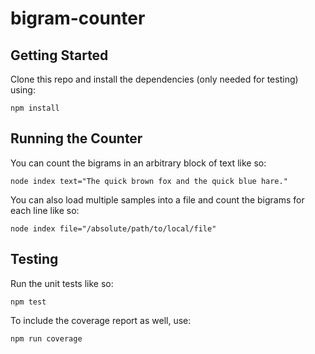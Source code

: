 # bigram-counter

## Getting Started
Clone this repo and install the dependencies (only needed for testing) using:
```
npm install
```

## Running the Counter
You can count the bigrams in an arbitrary block of text like so:
```
node index text="The quick brown fox and the quick blue hare."
```

You can also load multiple samples into a file and count the bigrams for each line like so:
```
node index file="/absolute/path/to/local/file"
```

## Testing
Run the unit tests like so:
```
npm test
```

To include the coverage report as well, use:
```
npm run coverage
```

